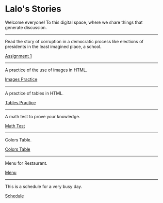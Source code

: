 <h1>  Lalo's  Stories </h1>

<p>  Welcome everyone! To this digital space, where we share things that generate discussion.  </p>
<hr>
<p> Read the story of corruption in a democratic process like elections of presidents in the least imagined place, a school. </p>

<p><a href="BasicWebDev/assignment1.html" target="blank"> Assignment 1 </a> </p>
<hr>
<p> A practice of the use of images in HTML. </p>

<p><a href="BasicWebDev/images.html" target="blank"> Images Practice </a> </p>
<hr>
<p> A practice of tables in HTML. </p>

<p><a href="BasicWebDev/tables.html" target="blank"> Tables Practice </a> </p>
<hr>
<p> A math test to prove your knowledge. </p>

<p><a href="BasicWebDev/mathtest.html" target="blank"> Math Test </a> </p>
<hr>
<p> Colors Table. </p>

<p><a href="BasicWebDev/colors.html" target="blank"> Colors Table </a> </p>

<hr>
<p> Menu for Restaurant. </p>

<p><a href="BasicWebDev/menu.html" target="blank"> Menu </a> </p>
<hr>
<p> This is a schedule for a very busy day. </p>

<p><a href="BasicWebDev/schedule.html" target="blank"> Schedule </a> </p>

